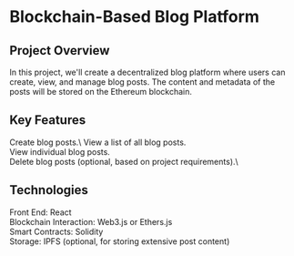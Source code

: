 # Blockchain-Based Blog Platform

## Project Overview
In this project, we'll create a decentralized blog platform where users can create, view, and manage blog posts. The content and metadata of the posts will be stored on the Ethereum blockchain.

## Key Features
Create blog posts.\\
View a list of all blog posts.\
View individual blog posts.\
Delete blog posts (optional, based on project requirements).\
## Technologies
Front End: React\
Blockchain Interaction: Web3.js or Ethers.js\
Smart Contracts: Solidity\
Storage: IPFS (optional, for storing extensive post content)



